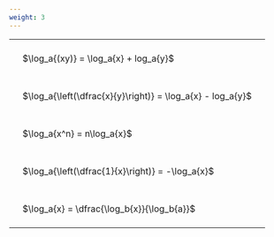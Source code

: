 ```yaml
---
weight: 3
---
```


<style type="text/css">
#T_3f94e th.col_heading {
  text-align: left;
  font-size: 1em;
}
#T_3f94e td {
  text-align: left;
  font-size: 1em;
  padding: 1.5em;
}
</style>
<table id="T_3f94e">
  <thead>
  </thead>
  <tbody>
    <tr>
      <td id="T_3f94e_row0_col0" class="data row0 col0" >$\log_a{(xy)} = \log_a{x} + log_a{y}$</td>
    </tr>
    <tr>
      <td id="T_3f94e_row1_col0" class="data row1 col0" >$\log_a{\left(\dfrac{x}{y}\right)} = \log_a{x} - log_a{y}$</td>
    </tr>
    <tr>
      <td id="T_3f94e_row2_col0" class="data row2 col0" >$\log_a{x^n} = n\log_a{x}$</td>
    </tr>
    <tr>
      <td id="T_3f94e_row3_col0" class="data row3 col0" >$\log_a{\left(\dfrac{1}{x}\right)} = -\log_a{x}$</td>
    </tr>
    <tr>
      <td id="T_3f94e_row4_col0" class="data row4 col0" >$\log_a{x} = \dfrac{\log_b{x}}{\log_b{a}}$</td>
    </tr>
  </tbody>
</table>
